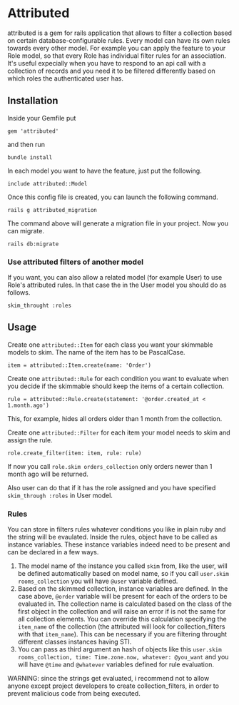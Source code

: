 # Attributed
attributed is a gem for rails application that allows to filter a collection based on certain database-configurable rules. Every model can have its own rules towards every other model.
For example you can apply the feature to your Role model, so that every Role has individual filter rules for an association. It's useful expecially when you have to respond to an api call with a collection of records and you need it to be filtered differently based on which roles the authenticated user has.

## Installation
Inside your Gemfile put

    gem 'attributed'

and then run

    bundle install

In each model you want to have the feature, just put the following.

    include attributed::Model

Once this config file is created, you can launch the following command.

    rails g attributed_migration

The command above will generate a migration file in your project. Now you can migrate.

    rails db:migrate

### Use attributed filters of another model

If you want, you can also allow a related model (for example User) to use Role's attributed rules. In that case the in the User model you should do as follows.

    skim_throught :roles

## Usage

Create one `attributed::Item` for each class you want your skimmable models to skim. The name of the item has to be PascalCase.

    item = attributed::Item.create(name: 'Order')

Create one `attributed::Rule` for each condition you want to evaluate when you decide if the skimmable should keep the items of a certain collection.

    rule = attributed::Rule.create(statement: '@order.created_at < 1.month.ago')

This, for example, hides all orders older than 1 month from the collection.

Create one `attributed::Filter` for each item your model needs to skim and assign the rule.

    role.create_filter(item: item, rule: rule)

If now you call `role.skim orders_collection` only orders newer than 1 month ago will be returned.

Also user can do that if it has the role assigned and you have specified `skim_through :roles` in User model.

### Rules

You can store in filters rules whatever conditions you like in plain ruby and the string will be evaulated. Inside the rules, object have to be called as instance variables. These instance variables indeed need to be present and can be declared in a few ways.

1. The model name of the instance you called `skim` from, like the user, will be defined automatically based on model name, so if you call `user.skim rooms_collection` you will have `@user` variable defined.
2. Based on the skimmed collection, instance variables are defined. In the case above, `@order` variable will be present for each of the orders to be evaluated in. The collection name is calculated based on the class of the first object in the collection and will raise an error if is not the same for all collection elements. You can override this calculation specifying the `item_name` of the collection (the attributed will look for collection_filters with that `item_name`). This can be necessary if you are filtering throught different classes instances having STI.
3. You can pass as third argument an hash of objects like this `user.skim rooms_collection, time: Time.zone.now, whatever: @you_want` and you will have `@time` and `@whatever` variables defined for rule evaluation.

WARNING: since the strings get evaluated, i recommend not to allow anyone except project developers to create collection_filters, in order to prevent malicious code from being executed.
